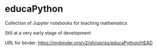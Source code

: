 # educaPython

Collection of Jupyter notebooks for teaching mathematics

Still at a very early stage of development

URL for binder: https://mybinder.org/v2/gh/upriss/educaPython/HEAD
